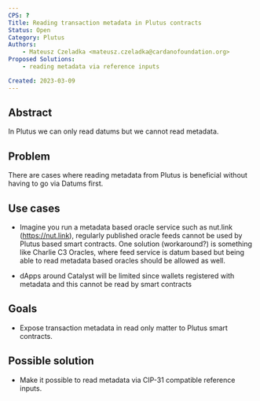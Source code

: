 ```yaml
---
CPS: ?
Title: Reading transaction metadata in Plutus contracts
Status: Open
Category: Plutus
Authors:
    - Mateusz Czeladka <mateusz.czeladka@cardanofoundation.org>
Proposed Solutions: 
    - reading metadata via reference inputs

Created: 2023-03-09
---
```


## Abstract

In Plutus we can only read datums but we cannot read metadata.

## Problem
There are cases where reading metadata from Plutus is beneficial without having to go via Datums first.

## Use cases

- Imagine you run a metadata based oracle service such as nut.link (https://nut.link), regularly published oracle feeds cannot be used by Plutus based smart contracts. One solution (workaround?) is something like Charlie C3 Oracles, where feed service is datum based but being able to read metadata based oracles should be allowed as well.

- dApps around Catalyst will be limited since wallets registered with metadata and this cannot be read by smart contracts

## Goals
- Expose transaction metadata in read only matter to Plutus smart contracts.

##  Possible solution
- Make it possible to read metadata via CIP-31 compatible reference inputs.
